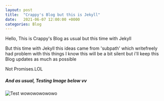 ```yaml
---
layout: post
title:  "Crappy's Blog but this is Jekyll"
date:   2021-06-07 12:00:00 +0000
categories: Blog
---
```

Hello, This is Crappy's Blog as usual but this time with Jekyll

But this time with Jekyll this ideas came from 'subpath' which writefreely had problem with this things
I know this will be a bit silent but i'll keep this Blog updates as much as possible

Not Promises.LOL

##### And as usual, Testing Image below vv

![Test wowowowowowo](/crappy/assets/blog/mouse_bottr.png)
